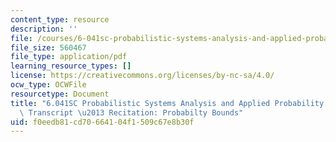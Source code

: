```yaml
---
content_type: resource
description: ''
file: /courses/6-041sc-probabilistic-systems-analysis-and-applied-probability-fall-2013/f0eedb81cd70664104f1509c67e8b30f_MIT6_041SCF13_Edit_2_No34_Rec21_P1_ProbBounds_300k.pdf
file_size: 560467
file_type: application/pdf
learning_resource_types: []
license: https://creativecommons.org/licenses/by-nc-sa/4.0/
ocw_type: OCWFile
resourcetype: Document
title: "6.041SC Probabilistic Systems Analysis and Applied Probability, Fall 2013\
  \ Transcript \u2013 Recitation: Probabilty Bounds"
uid: f0eedb81-cd70-6641-04f1-509c67e8b30f
---
```

